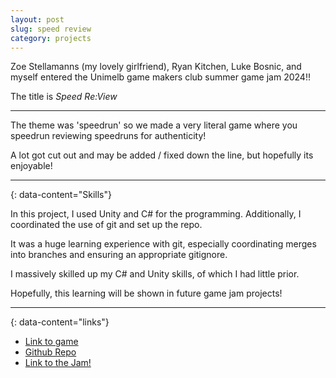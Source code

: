 ```yaml
---
layout: post
slug: speed review
category: projects
---
```


Zoe Stellamanns (my lovely girlfriend), Ryan Kitchen, Luke Bosnic, and myself entered the Unimelb game makers club summer game jam 2024!!

The title is *Speed Re:View*

---


The theme was 'speedrun' so we made a very literal game where you speedrun reviewing speedruns for authenticity! 

A lot got cut out and may be added / fixed down the line, but hopefully its enjoyable!

---
{: data-content="Skills"}

In this project, I used Unity and C# for the programming. 
Additionally, I coordinated the use of git and set up the repo.

It was a huge learning experience with git, especially coordinating merges into branches and ensuring an appropriate gitignore.

I massively skilled up my C# and Unity skills, of which I had little prior. 

Hopefully, this learning will be shown in future game jam projects!




---
{: data-content="links"}

- [Link to game](#https://blipity.itch.io/speed-review)
- [Github Repo](#https://github.com/Chillerbag/UnimelbSummerGameJam2024)
- [Link to the Jam!](#https://itch.io/jam/umgmc-summer-jam-24)
